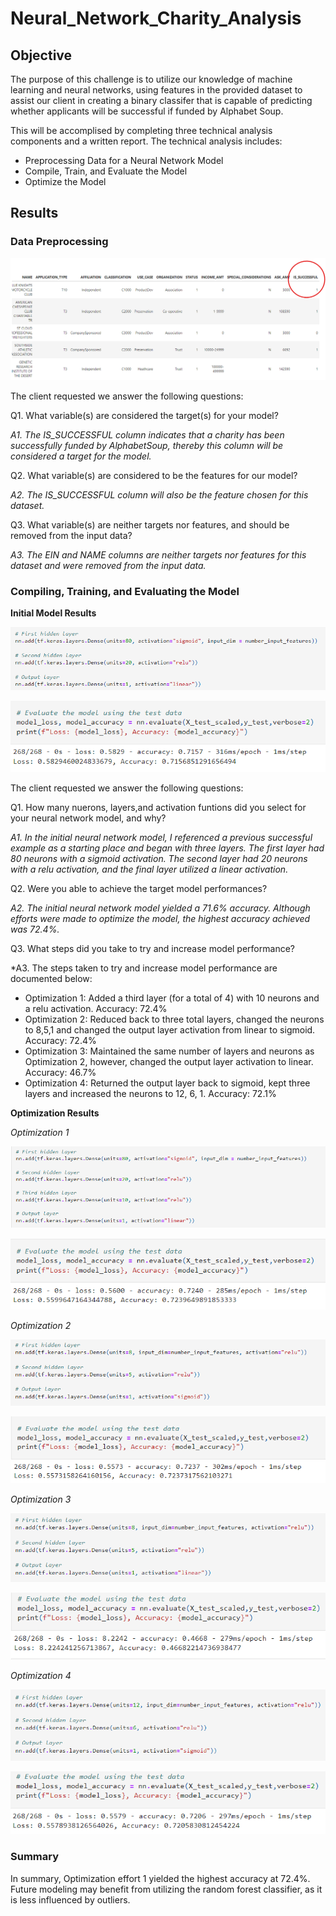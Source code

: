 # Neural_Network_Charity_Analysis

## Objective

The purpose of this challenge is to utilize our knowledge of machine learning and neural networks, using features in the provided dataset to assist our client in creating a binary classifer that is capable of predicting whether applicants will be successful if funded by Alphabet Soup.

This will be accomplised by completing three technical analysis components and a written report.  The technical analysis includes:
- Preprocessing Data for a Neural Network Model
- Compile, Train, and Evaluate the Model
- Optimize the Model

## Results 

### Data Preprocessing

![](Resources/Target_Feature_Column.png)

The client requested we answer the following questions:

Q1. What variable(s) are considered the target(s) for your model?

*A1. The IS_SUCCESSFUL column indicates that a charity has been successfully funded by AlphabetSoup, thereby this column will be considered a target for the model.*

Q2. What variable(s) are considered to be the features for our model?

*A2. The IS_SUCCESSFUL column will also be the feature chosen for this dataset.*

Q3. What variable(s) are neither targets nor features, and should be removed from the input data?

*A3. The EIN and NAME columns are neither targets nor features for this dataset and were removed from the input data.*

### Compiling, Training, and Evaluating the Model

**Initial Model Results**

![](Resources/Attempt0.png)

![](Resources/Attempt0a.png)

The client requested we answer the following questions:

Q1. How many nuerons, layers,and activation funtions did you select for your neural network model, and why?

*A1. In the initial neural network model, I referenced a previous successful example as a starting place and began with three layers. The first layer had 80 neurons with a sigmoid activation.  The second layer had 20 neurons with a relu activation, and the final layer utilized a linear activation.*

Q2. Were you able to achieve the target model performances?

*A2. The initial neural network model yielded a 71.6% accuracy.  Although efforts were made to optimize the model, the highest accuracy achieved was 72.4%.*

Q3. What steps did you take to try and increase model performance?

*A3. The steps taken to try and increase model performance are documented below:

- Optimization 1: Added a third layer (for a total of 4) with 10 neurons and a relu activation. Accuracy: 72.4%
- Optimization 2: Reduced back to three total layers, changed the neurons to 8,5,1 and changed the output layer activation from linear to sigmoid. Accuracy: 72.4%
- Optimization 3: Maintained the same number of layers and neurons as Optimization 2, however, changed the output layer activation to linear. Accuracy: 46.7%
- Optimization 4: Returned the output layer back to sigmoid, kept three layers and increased the neurons to 12, 6, 1. Accuracy: 72.1%

**Optimization Results**

*Optimization 1*

![](Resources/Attempt1.png)

![](Resources/Attempt1a.png)

*Optimization 2* 

![](Resources/Attempt2.png)

![](Resources/Attempt2a.png)

*Optimization 3*

![](Resources/Attempt3.png)

![](Resources/Attempt3a.png)

*Optimization 4*

![](Resources/Attempt4.png)

![](Resources/Attempt4a.png)

### Summary
In summary, Optimization effort 1 yielded the highest accuracy at 72.4%.  Future modeling may benefit from utilizing the random forest classifier, as it is less influenced by outliers.

